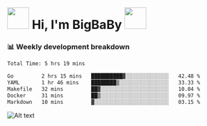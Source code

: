 <!-- Title -->
<h1>
    <img src="https://media.tenor.com/TlyRveJkgo4AAAAi/cloud-cloud-strife.gif" width="50"/>
    Hi, I'm BigBaBy
    <img src="https://media.tenor.com/TlyRveJkgo4AAAAi/cloud-cloud-strife.gif" width="50"/>
</h1>

<h3> 📊 Weekly development breakdown </h3>
<!-- waka-readme-stats -->

<!--START_SECTION:waka-->

```txt
Total Time: 5 hrs 19 mins

Go         2 hrs 15 mins   ██████████▓░░░░░░░░░░░░░░   42.48 %
YAML       1 hr 46 mins    ████████▒░░░░░░░░░░░░░░░░   33.33 %
Makefile   32 mins         ██▓░░░░░░░░░░░░░░░░░░░░░░   10.04 %
Docker     31 mins         ██▒░░░░░░░░░░░░░░░░░░░░░░   09.97 %
Markdown   10 mins         ▓░░░░░░░░░░░░░░░░░░░░░░░░   03.15 %
```

<!--END_SECTION:waka-->

![Alt text](https://spotify-recently-played-readme.vercel.app/api?user=21b7yx6vkj66csord5swswvza&count=10&width=1000)
